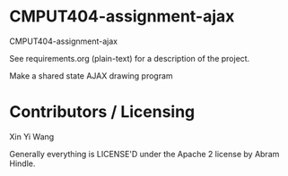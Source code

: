 CMPUT404-assignment-ajax
==============================

CMPUT404-assignment-ajax

See requirements.org (plain-text) for a description of the project.

Make a shared state AJAX drawing program

Contributors / Licensing
========================
Xin Yi Wang

Generally everything is LICENSE'D under the Apache 2 license by Abram Hindle.


